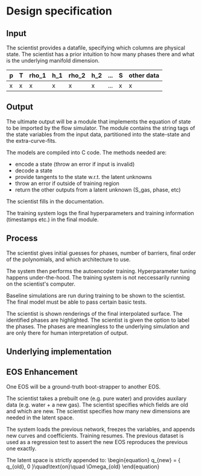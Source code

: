 # Design specification

## Input

The scientist provides a datafile, specifying which columns are physical state.
The scientist has a prior intuition to how many phases there and what is the underlying manifold dimension.

| p | T | rho_1 | h_1 | rho_2 | h_2 | ... | S | other data |
|---|---|---    |---  |---    | --- | --- |---| --- |
| x | x | x     | x   | x     | x   | ... | x | x   |

## Output

The ultimate output will be a module that implements the equation of state to be imported by the flow simulator.
The module contains the string tags of the state variables from the input data, partitioned into the state-state and the extra-curve-fits.

The models are compiled into C code. The methods needed are:
- encode a state (throw an error if input is invalid)
- decode a state 
- provide tangents to the state w.r.t. the latent unknowns
- throw an error if outside of training region
- return the other outputs from a latent unknown (S_gas, phase, etc)

The scientist fills in the documentation.

The training system logs the final hyperparameters and training information (timestamps etc.) in the final module.

## Process

The scientist gives initial guesses for phases, number of barriers, final order of the polynomials, and which architecture to use. 

The system then performs the autoencoder training.
Hyperparameter tuning happens under-the-hood.
The training system is not neccessarily running on the scientist's computer.

Baseline simulations are run during training to be shown to the scientist. The final model must be able to pass certain basic tests. 

The scientist is shown renderings of the final interpolated surface.
The identified phases are highlighted. The scientist is given the option to label the phases.
The phases are meaningless to the underlying simulation and are only there for human interpretation of output.


## Underlying implementation


## EOS Enhancement

One EOS will be a ground-truth boot-strapper to another EOS.

The scientist takes a prebuilt one (e.g. pure water) and provides auxilary data (e.g. water + a new gas).
The scientist specifies which fields are old and which are new.
The scientist specifies how many new dimensions are needed in the latent space.

The system loads the previous network, freezes the variables, and appends new curves and coefficients.
Training resumes.
The previous dataset is used as a regression test to assert the new EOS reproduces the previous one exactly.

The latent space is strictly appended to:
\begin{equation}
q_{new} = \{ q_{old}, 0 \}\quad\text{on}\quad \Omega_{old}
\end{equation}